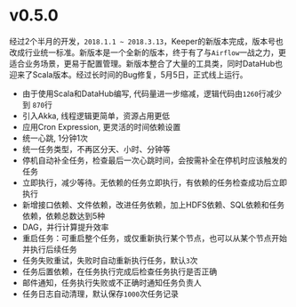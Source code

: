 # v0.5.0

经过2个半月的开发，`2018.1.1 ~ 2018.3.13`，Keeper的新版本完成，版本号也改成行业统一标准。新版本是一个全新的版本，终于有了与`Airflow`一战之力，更适合业务场景，更易于配置管理。新版本整合了大量的工具类，同时DataHub也迎来了Scala版本。经过长时间的Bug修复，5月5日，正式线上运行。

* 由于使用Scala和DataHub编写, 代码量进一步缩减，逻辑代码由`1260`行减少到 `870`行
* 引入Akka, 线程逻辑更简单，资源占用更低
* 应用Cron Expression, 更灵活的时间依赖设置
* 统一心跳, 1分钟1次
* 统一任务类型，不再区分天、小时、分钟等
* 停机自动补全任务，检查最后一次心跳时间，会按需补全在停机时应该触发的任务
* 立即执行，减少等待。无依赖的任务立即执行，有依赖的任务检查成功后立即执行
* 新增接口依赖、文件依赖，改进任务依赖，加上HDFS依赖、SQL依赖和任务依赖，依赖总数达到5种
* DAG，并行计算提升效率
* 重启任务：可重启整个任务，或仅重新执行某个节点，也可以从某个节点开始并执行后续任务
* 任务失败重试，失败时自动重新执行任务，默认`3`次
* 任务后置依赖，在任务执行完成后检查任务执行是否正确
* 邮件通知，任务执行失败或不正确时通知任务负责人
* 任务日志自动清理，默认保存`1000`次任务记录